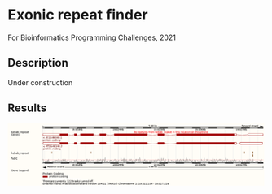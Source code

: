 # Exonic repeat finder
For Bioinformatics Programming Challenges, 2021

## Description
Under construction

## Results
![Alt text](files\Arabidopsis_thaliana_219022154_19027528.png? "Title")